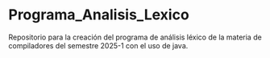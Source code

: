 # Programa_Analisis_Lexico
Repositorio para la creación del programa de análisis léxico de la materia de compiladores del semestre 2025-1 con el uso de java.
